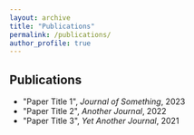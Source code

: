 ```yaml
---
layout: archive
title: "Publications"
permalink: /publications/
author_profile: true
---
```


## Publications

- "Paper Title 1", *Journal of Something*, 2023  
- "Paper Title 2", *Another Journal*, 2022  
- "Paper Title 3", *Yet Another Journal*, 2021  
